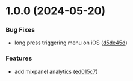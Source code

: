 # 1.0.0 (2024-05-20)


### Bug Fixes

* long press triggering menu on iOS ([d5de45d](https://github.com/shaunsaker/tm-player-board/commit/d5de45dec1aa4150ac0eac43be3455606395f61c))


### Features

* add mixpanel analytics ([ed015c7](https://github.com/shaunsaker/tm-player-board/commit/ed015c7c597123ff27328310415e6ec75fa2bc83))
